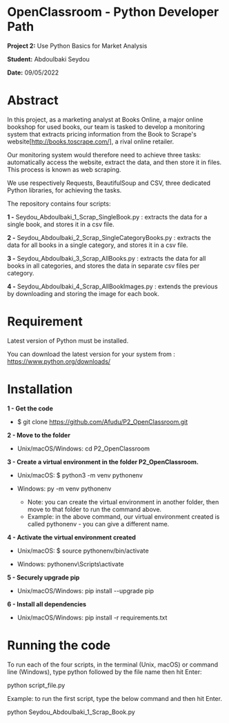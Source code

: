 # OpenClassroom - Python Developer Path

**Project 2:** Use Python Basics for Market Analysis

**Student:** Abdoulbaki Seydou

**Date:** 09/05/2022

# Abstract
In this project, as a marketing analyst at Books Online, a major online bookshop for used books,
our team is tasked to develop a monitoring system that extracts pricing information from 
the Book to Scrape's website[http://books.toscrape.com/], a rival online retailer.

Our monitoring system would therefore need to achieve three tasks: automatically access the website, 
extract the data, and then store it in files. This process is known as web scraping.

We use respectively Requests, BeautifulSoup and CSV, three dedicated Python libraries, for achieving the tasks.

The repository contains four scripts:

**1 -** Seydou_Abdoulbaki_1_Scrap_SingleBook.py : extracts the data for a single book, and stores it in a csv file.

**2 -** Seydou_Abdoulbaki_2_Scrap_SingleCategoryBooks.py : extracts the data for all books in a single category, and stores it in a csv file.

**3 -** Seydou_Abdoulbaki_3_Scrap_AllBooks.py : extracts the data for all books in all categories, and stores the data in separate csv files per category.

**4 -** Seydou_Abdoulbaki_4_Scrap_AllBookImages.py : extends the previous by downloading and storing the image for each book.

# Requirement

Latest version of Python must be installed.

You can download the latest version for your system from : https://www.python.org/downloads/

# Installation

**1 - Get the code**

  * $ git clone https://github.com/Afudu/P2_OpenClassroom.git

**2 - Move to the folder**

  * Unix/macOS/Windows: cd P2_OpenClassroom

**3 - Create a virtual environment in the folder P2_OpenClassroom.**

  * Unix/macOS: $ python3 -m venv pythonenv
  * Windows: py -m venv pythonenv
  
    * Note: you can create the virtual environment in another folder, then move to that folder to run the command above.
    * Example: in the above command, our virtual environment created is called pythonenv - you can give a different name.

**4 - Activate the virtual environment created**

  * Unix/macOS: $ source pythonenv/bin/activate

  * Windows: pythonenv\Scripts\activate

**5 - Securely upgrade pip**

 * Unix/macOS/Windows: pip install --upgrade pip

**6 - Install all dependencies**

 * Unix/macOS/Windows: pip install -r requirements.txt

# Running the code

To run each of the four scripts, in the terminal (Unix, macOS) or command line (Windows), type python followed by the file name then hit Enter:

  python script_file.py

Example: to run the first script, type the below command and then hit Enter.

  python Seydou_Abdoulbaki_1_Scrap_Book.py
